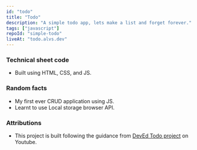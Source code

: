 ```yaml
---
id: "todo"
title: "Todo"
description: "A simple todo app, lets make a list and forget forever."
tags: ["javascript"]
repoId: "simple-todo"
liveAt: "todo.alvs.dev"
---
```


### Technical sheet code

-   Built using HTML, CSS, and JS.

### Random facts

-   My first ever CRUD application using JS.
-   Learnt to use Local storage browser API.

### Attributions

-   This project is built following the guidance from [DevEd Todo project](https://www.youtube.com/watch?v=Ttf3CEsEwMQ) on Youtube.
